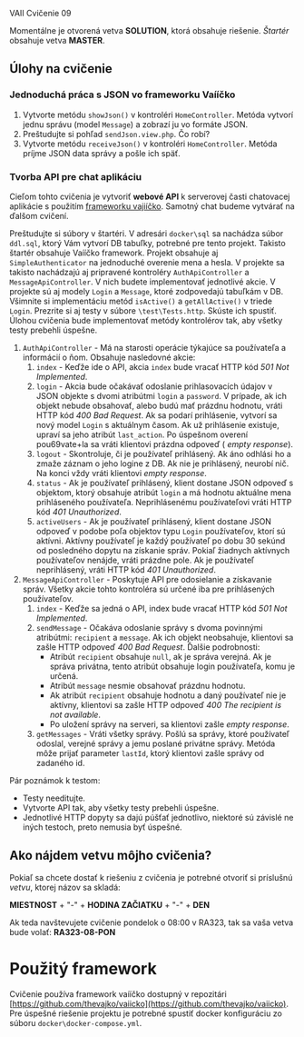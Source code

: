 VAII Cvičenie 09

Momentálne je otvorená vetva __SOLUTION__, ktorá obsahuje riešenie. _Štartér_ obsahuje vetva __MASTER__.

## Úlohy na cvičenie

### Jednoduchá práca s JSON vo frameworku Vaííčko

1. Vytvorte metódu `showJson()` v kontroléri `HomeController`. Metóda vytvorí jednu správu (model `Message`) a zobrazí ju vo formáte JSON.
2. Preštudujte si pohľad `sendJson.view.php`. Čo robí?
3. Vytvorte metódu `receiveJson()` v kontroléri `HomeController`. Metóda príjme JSON data správy a pošle ich späť.

### Tvorba API pre chat aplikáciu

Cieľom tohto cvičenia je vytvoriť __webové API__ k serverovej časti chatovacej aplikácie s použitím [frameworku vajiíčko](https://github.com/thevajko/vaiicko).
Samotný chat budeme vytvárať na ďalšom cvičení.

Preštudujte si súbory v štartéri. V adresári `docker\sql` sa nachádza súbor `ddl.sql`, ktorý Vám vytvorí DB tabuľky, potrebné pre tento projekt. Takisto
štartér obsahuje Vaííčko framework. Projekt obsahuje aj `SimpleAuthenticator` na jednoduché overenie mena a hesla. V projekte sa takisto nachádzajú aj
pripravené kontroléry `AuthApiController` a `MessageApiController`. V nich budete implementovať jednotlivé akcie. V projekte sú aj modely `Login` a `Message`,
ktoré zodpovedajú tabuľkám v DB. Všimnite si implementáciu metód `isActive()` a `getAllActive()` v triede `Login`. Prezrite si aj testy v
súbore `\test\Tests.http`. Skúste ich spustiť. Úlohou cvičenia bude implementovať metódy kontrolérov tak, aby všetky testy prebehli úspešne.

1. `AuthApiController` - Má na starosti operácie týkajúce sa používateľa a informácií o ňom. Obsahuje nasledovné akcie:
    1. `index` - Keďže ide o API, akcia `index` bude vracať HTTP kód _501 Not Implemented_.
    2. `login` - Akcia bude očakávať odoslanie prihlasovacích údajov v JSON objekte s dvomi atribútmi `login` a `password`. V prípade, ak ich objekt
       nebude obsahovať, alebo budú mať prázdnu hodnotu, vráti HTTP kód _400 Bad Request_. Ak sa podarí prihlásenie, vytvorí sa nový model `Login` s
       aktuálnym časom. Ak už prihlásenie existuje, upraví sa jeho atribút `last_action`. Po úspešnom overení pou69vate+la sa vráti klientovi prázdna odpoveď (
       _empty response_).
    3. `logout` - Skontroluje, či je používateľ prihlásený. Ak áno odhlási ho a zmaže záznam o jeho logine z DB. Ak nie je prihlásený, neurobí nič. Na konci
       vždy vráti klientovi _empty response_.
    4. `status` - Ak je používateľ prihlásený, klient dostane JSON odpoveď s objektom, ktorý obsahuje atribút `login` a má hodnotu aktuálne mena prihláseného
       používateľa. Neprihlásenému používateľovi vráti HTTP kód _401 Unauthorized_.
    5. `activeUsers` - Ak je používateľ prihlásený, klient dostane JSON odpoveď v podobe poľa objektov typu `Login` používateľov, ktorí sú aktívni. Aktívny
       používateľ je každý používateľ po dobu 30 sekúnd od posledného dopytu na získanie správ. Pokiaľ žiadnych aktívnych používateľov nenájde, vráti prázdne
       pole. Ak je používateľ neprihlásený, vráti HTTP kód _401 Unauthorized_.
3. `MessageApiController` - Poskytuje API pre odosielanie a získavanie správ. Všetky akcie tohto kontroléra sú určené iba pre prihlásených používateľov.
    1. `index` - Keďže sa jedná o API, index bude vracať HTTP kód _501 Not Implemented_.
    2. `sendMessage` - Očakáva odoslanie správy s dvoma povinnými atribútmi: `recipient` a `message`. Ak ich objekt neobsahuje, klientovi sa zašle HTTP odpoveď
       _400 Bad Request_. Ďalšie podrobnosti:
        * Atribút `recipient` obsahuje `null`, ak je správa verejná. Ak je správa privátna, tento atribút obsahuje login používateľa, komu je určená.
        * Atribút `message` nesmie obsahovať prázdnu hodnotu.
        * Ak atribút `recipient` obsahuje hodnotu a daný používateľ nie je aktívny, klientovi sa zašle HTTP odpoveď _400 The recipient is not available_.
        * Po uložení správy na serveri, sa klientovi zašle _empty response_.
    3. `getMessages` - Vráti všetky správy. Pošlú sa správy, ktoré používateľ odoslal, verejné správy a jemu poslané privátne správy. Metóda môže prijať
       parameter `lastId`, ktorý klientovi zašle správy od zadaného id.

Pár poznámok k testom:

* Testy needitujte.
* Vytvorte API tak, aby všetky testy prebehli úspešne.
* Jednotlivé HTTP dopyty sa dajú púšťať jednotlivo, niektoré sú závislé ne iných testoch, preto nemusia byť úspešné.

## Ako nájdem vetvu môjho cvičenia?

Pokiaľ sa chcete dostať k riešeniu z cvičenia je potrebné otvoriť si príslušnú _vetvu_, ktorej názov sa skladá:

__MIESTNOST__ + "-" + __HODINA ZAČIATKU__ + "-" + __DEN__

Ak teda navštevujete cvičenie pondelok o 08:00 v RA323, tak sa vaša vetva bude volať: __RA323-08-PON__

# Použitý framework

Cvičenie používa framework vaííčko dostupný v repozitári [https://github.com/thevajko/vaiicko](https://github.com/thevajko/vaiicko). Pre úspešné riešenie
projektu je potrebné spustiť docker konfiguráciu zo súboru `docker\docker-compose.yml`.  
